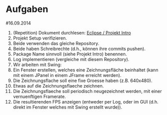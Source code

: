 Aufgaben
===
#16.09.2014

1. (Repetition) Dokument durchlesen: [Eclipse / Projekt Intro](doc/eclipse_intro.pdf)
2. Projekt Setup verifizieren.
  1. Beide verwenden das gleiche Repository.
  2. Beide haben Schreibrechte (d.h., können ihre commits pushen).
3. Package Name sinnvoll (siehe Projekt Intro) benennen.
4. Log implementieren (vergleiche mit diesem Repository).
5. Wir arbeiten mit Swing:
  1. Ein Fenster erstellen, welches eine Zeichnungsfläche beinhaltet (kann mit einem JPanel in einem JFrame erreicht werden).
  2. Die Zeichnungsflache soll eine fixe Groesse haben (z.B. 640x480).
  3. Etwas auf die Zeichnungsflaeche zeichnen.
  4. Die Zeichnungsflaeche soll periodisch neugezeichnet werden, mit einer vernuenftigen Framerate.
  5. Die resultierenden FPS anzeigen (entweder per Log, oder im GUI (d.h. direkt im Fenster welches mit Swing erstellt wurde)).
  
